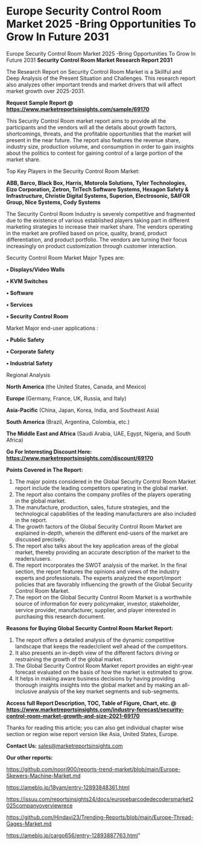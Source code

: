 # Europe Security Control Room Market 2025 -Bring Opportunities To Grow In Future 2031
 Europe Security Control Room Market 2025 -Bring Opportunities To Grow In Future 2031
<strong>Security Control Room Market Research Report 2031</strong>

The Research Report on Security Control Room Market is a Skillful and Deep Analysis of the Present Situation and Challenges. This research report also analyzes other important trends and market drivers that will affect market growth over 2025-2031.

<strong>Request Sample Report @ <a href=https://www.marketreportsinsights.com/sample/69170>https://www.marketreportsinsights.com/sample/69170</a></strong>

This Security Control Room market report aims to provide all the participants and the vendors will all the details about growth factors, shortcomings, threats, and the profitable opportunities that the market will present in the near future. The report also features the revenue share, industry size, production volume, and consumption in order to gain insights about the politics to contest for gaining control of a large portion of the market share.

Top Key Players in the Security Control Room Market:

<strong>ABB, Barco, Black Box, Harris, Motorola Solutions, Tyler Technologies, Eizo Corporation, Zetron, TriTech Software Systems, Hexagon Safety & Infrastructure, Christie Digital Systems, Superion, Electrosonic, SAIFOR Group, Nice Systems, Cody Systems</strong>

The Security Control Room Industry is severely competitive and fragmented due to the existence of various established players taking part in different marketing strategies to increase their market share. The vendors operating in the market are profiled based on price, quality, brand, product differentiation, and product portfolio. The vendors are turning their focus increasingly on product customization through customer interaction.

Security Control Room Market Major Types are:

<strong>• Displays/Video Walls

• KVM Switches

• Software

• Services

• Security Control Room</strong>

Market Major end-user applications :

<strong>• Public Safety

• Corporate Safety

• Industrial Safety</strong>

Regional Analysis

</u><strong><b>North America</b></strong> (the United States, Canada, and Mexico)

<strong><b>Europe </b></strong>(Germany, France, UK, Russia, and Italy)

<strong><b>Asia-Pacific</b></strong> (China, Japan, Korea, India, and Southeast Asia)

<strong><b>South America</b></strong> (Brazil, Argentina, Colombia, etc.)

<strong><b>The Middle East and Africa</b></strong> (Saudi Arabia, UAE, Egypt, Nigeria, and South Africa)

<strong>Go For Interesting Discount Here: <a href=https://www.marketreportsinsights.com/discount/69170>https://www.marketreportsinsights.com/discount/69170</a></strong>

<strong>Points Covered in The Report:</strong>
<ol>
  <li>The major points considered in the Global Security Control Room Market report include the leading competitors operating in the global market.</li>
  <li>The report also contains the company profiles of the players operating in the global market.</li>
  <li>The manufacture, production, sales, future strategies, and the technological capabilities of the leading manufacturers are also included in the report.</li>
  <li>The growth factors of the Global Security Control Room Market are explained in-depth, wherein the different end-users of the market are discussed precisely.</li>
  <li>The report also talks about the key application areas of the global market, thereby providing an accurate description of the market to the readers/users.</li>
  <li>The report incorporates the SWOT analysis of the market. In the final section, the report features the opinions and views of the industry experts and professionals. The experts analyzed the export/import policies that are favorably influencing the growth of the Global Security Control Room Market.</li>
  <li>The report on the Global Security Control Room Market is a worthwhile source of information for every policymaker, investor, stakeholder, service provider, manufacturer, supplier, and player interested in purchasing this research document.</li>
</ol>
<strong>Reasons for Buying Global Security Control Room Market Report:</strong>

<ol>
  <li>The report offers a detailed analysis of the dynamic competitive landscape that keeps the reader/client well ahead of the competitors.</li>
  <li>It also presents an in-depth view of the different factors driving or restraining the growth of the global market.</li>
  <li>The Global Security Control Room Market report provides an eight-year forecast evaluated on the basis of how the market is estimated to grow.</li>
  <li>It helps in making aware business decisions by having providing thorough insights insights into the global market and by making an all-inclusive analysis of the key market segments and sub-segments.</li>
</ol>
<strong>Access full Report Description, TOC, Table of Figure, Chart, etc. @ <a href=https://www.marketreportsinsights.com/industry-forecast/security-control-room-market-growth-and-size-2021-69170>https://www.marketreportsinsights.com/industry-forecast/security-control-room-market-growth-and-size-2021-69170</a></strong>


Thanks for reading this article; you can also get individual chapter wise section or region wise report version like Asia, United States, Europe.

<strong>Contact Us:</strong>
sales@marketreportsinsights.com

<strong>Our other reports:</strong>

<a href=https://github.com/noori900/reports-trend-market/blob/main/Europe-Skewers-Machine-Market.md>https://github.com/noori900/reports-trend-market/blob/main/Europe-Skewers-Machine-Market.md</a>

<a href=https://ameblo.jp/18yam/entry-12893848361.html>https://ameblo.jp/18yam/entry-12893848361.html</a>

<a href=https://issuu.com/reportsinsights24/docs/europebarcodedecodersmarket2025companyoverviewrece>https://issuu.com/reportsinsights24/docs/europebarcodedecodersmarket2025companyoverviewrece</a>

<a href=https://github.com/Hindavi23/Trending-Reports/blob/main/Europe-Thread-Gages-Market.md>https://github.com/Hindavi23/Trending-Reports/blob/main/Europe-Thread-Gages-Market.md</a>

<a href=https://ameblo.jp/cargo656/entry-12893887763.html>https://ameblo.jp/cargo656/entry-12893887763.html</a>"
